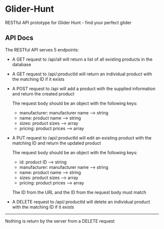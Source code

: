 # Glider-Hunt
RESTful API prototype for Glider Hunt - find your perfect glider

## API Docs

The RESTful API serves 5 endpoints:

- A GET request to /api/all will return a list of all existing products in the database
- A GET request to /api/:productId will return an individual product with the matching ID if it exists
- A POST request to /api will add a product with the supplied information and return the created product

  The request body should be an object with the following keys:
    * manufacturer: manufacturer name --> string
    * name: product name --> string
    * sizes: product sizes --> array
    * pricing: product prices --> array

- A PUT request to /api/:productId will edit an existing product with the matching ID and return the updated product

  The request body should be an object with the following keys:
    * id: product ID --> string
    * manufacturer: manufacturer name --> string
    * name: product name --> string
    * sizes: product sizes --> array
    * pricing: product prices --> array

  The ID from the URL and the ID from the request body must match

- A DELETE request to /api/:productId will delete an individual product with the matching ID if it exists
***
  Nothing is return by the server from a DELETE request
